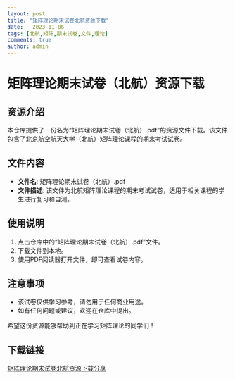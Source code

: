 ```yaml
---
layout: post
title: "矩阵理论期末试卷北航资源下载"
date:   2023-11-06
tags: [北航,矩阵,期末试卷,文件,理论]
comments: true
author: admin
---
```

# 矩阵理论期末试卷（北航）资源下载

## 资源介绍

本仓库提供了一份名为“矩阵理论期末试卷（北航）.pdf”的资源文件下载。该文件包含了北京航空航天大学（北航）矩阵理论课程的期末考试试卷。

## 文件内容

- **文件名**: 矩阵理论期末试卷（北航）.pdf
- **文件描述**: 该文件为北航矩阵理论课程的期末考试试卷，适用于相关课程的学生进行复习和自测。

## 使用说明

1. 点击仓库中的“矩阵理论期末试卷（北航）.pdf”文件。
2. 下载文件到本地。
3. 使用PDF阅读器打开文件，即可查看试卷内容。

## 注意事项

- 该试卷仅供学习参考，请勿用于任何商业用途。
- 如有任何问题或建议，欢迎在仓库中提出。

希望这份资源能够帮助到正在学习矩阵理论的同学们！

## 下载链接

[矩阵理论期末试卷北航资源下载分享](https://pan.quark.cn/s/fafcfcd4221a)